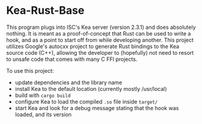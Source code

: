 # Kea-Rust-Base

This program plugs into ISC's Kea server (version 2.3.1) and does absolutely nothing. It is meant as a proof-of-concept that Rust can be used to write a hook, and as a point to start off from while developing another. This project utilizes Google's autocxx project to generate Rust bindings to the Kea source code (C++), allowing the developer to (hopefully) not need to resort to unsafe code that comes with many C FFI projects.

To use this project:  
- update dependencies and the library name  
- install Kea to the default location (currently mostly /usr/local)  
- build with `cargo build`  
- configure Kea to load the compiled `.so` file inside `target/`  
- start Kea and look for a debug message stating that the hook was loaded, and its version
